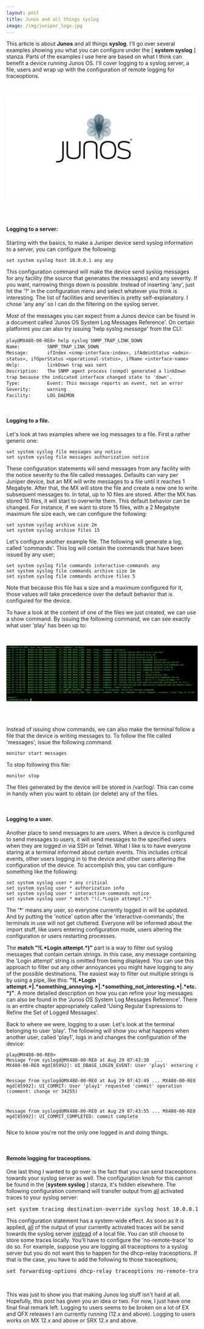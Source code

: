 ```yaml
---
layout: post
title: Junos and all things syslog
image: /img/juniper_logo.jpg
---
```


<p>
This article is about <b>Junos</b> and all things <b>syslog</b>.
I'll go over several examples showing you what you can configure under the [ <b>system syslog</b> ] stanza.
Parts of the examples I use here are based on what I think can benefit a device running Junos OS.
I'll cover logging to a syslog server, a file, users and wrap up with the configuration of remote logging for traceoptions.
</p>
<br>

![junos logo](/img/junos-logo.jpg "junos logo") 

<br>
<br>
<h4>
Logging to a server:
</h4>

<p>
Starting with the basics, to make a Juniper device send syslog information to a server, you can configure the following:
</p>
<pre style="font-size:12px">
set system syslog host 10.0.0.1 any any
</pre>

<p>
This configuration command will make the device send syslog messages for any facility (the source that generates the messages) and any severity. 
If you want, narrowing things down is possible. Instead of inserting 'any', just hit the '?' in the configuration menu and select whatever you think is interesting.
The list of facilities and severities is pretty self-explanatory. I chose 'any any' so I can do the filtering on the syslog server.
</p>
<p>
Most of the messages you can expect from a Junos device can be found in a document called 'Junos OS System Log Messages Reference'.
On certain platforms you can also try issuing 'help syslog <i>message</i>' from the CLI:
</p>

```
play@MX480-00-RE0> help syslog SNMP_TRAP_LINK_DOWN
Name:          SNMP_TRAP_LINK_DOWN
Message:       ifIndex <snmp-interface-index>, ifAdminStatus <admin-status>, ifOperStatus <operational-status>, ifName <interface-name>
Help:          linkDown trap was sent
Description:   The SNMP agent process (snmpd) generated a linkDown trap because the indicated interface changed state to 'down'.
Type:          Event: This message reports an event, not an error
Severity:      warning
Facility:      LOG_DAEMON
```

<br>
<h4>
Logging to a file.
</h4>

<p>
Let's look at two examples where we log messages to a file. First a rather generic one:
</p>
<pre style="font-size:12px">
set system syslog file messages any notice
set system syslog file messages authorization notice
</pre>
<p>
These configuration statements will send messages from any facility with the notice severity to the file called messages.
Defaults can vary per Juniper device, but an MX will write messages to a file until it reaches 1 Megabyte. 
After that, the MX will store the file and create a new one to write subsequent messages to. In total, up to 10 files are stored. 
After the MX has stored 10 files, it will start to overwrite them. This default behavior can be changed. 
For instance, if we want to store 15 files, with a 2 Megabyte maximum file size each, we can configure the following:
</p>

<pre style="font-size:12px">
set system syslog archive size 2m
set system syslog archive files 15
</pre>
<p>
Let's configure another example file. 
The following will generate a log, called 'commands'. 
This log will contain the commands that have been issued by any user;
</p>
<pre style="font-size:12px">
set system syslog file commands interactive-commands any
set system syslog file commands archive size 1m
set system syslog file commands archive files 5
</pre>
<p>
Note that because this file has a size and a maximum configured for it, those values will take precedence over the default behavior that is configured for the device.
</p>
<p>
To have a look at the content of one of the files we just created, we can use a show command.
By issuing the following command, we can see exactly what user 'play' has been up to:
</p>
<br>

![logging](/img/logging.png "logging") 

<br>
<br>
<p>
Instead of issuing show commands, we can also make the terminal follow a file that the device is writing messages to. 
To follow the file called 'messages', issue the following command:
</p>
<pre style="font-size:12px">
monitor start messages
</pre>
<p>
To stop following this file:
</p>
<pre style="font-size:12px">
monitor stop
</pre>
<p>
The files generated by the device will be stored in /var/log/. This can come in handy when you want to obtain (or delete) any of the files.
</p>
<br>
<h4>
Logging to a user.
</h4>

<p>
Another place to send messages to are users. When a device is configured to send messages to users, it will send messages to the specified users when they are logged in via SSH or Telnet.
What I like is to have everyone staring at a terminal informed about certain events.
This includes critical events, other users logging in to the device and other users altering the configuration of the device.
To accomplish this, you can configure something like the following:
</p>

<pre style="font-size:12px">
set system syslog user * any critical
set system syslog user * authorization info
set system syslog user * interactive-commands notice
set system syslog user * match "!(.*Login attempt.*)"
</pre>
<p>
The '<b>*</b>' means any user, so everyone currently logged in will be updated. 
And by putting the 'notice' option after the 'interactive-commands', the terminals in use will not get cluttered. 
Everyone will be informed about the import stuff, like users entering configuration mode, users altering the configuration or users restarting processes.
</p>
<p>
The <b>match "!(.*Login attempt.*)"</b> part is a way to filter out syslog messages that contain certain strings.
In this case, any message containing the 'Login attempt' string is omitted from being displayed.
You can use this approach to filter out any other annoyances you might have logging to any of the possible destinations.
The easiest way to filter out multiple strings is by using a pipe, like this: <b>
"!(.*Login attempt.*|.*something_annoying.*|.*something_not_interesting.*|.*etc.*)"</b>.
A more detailed description on how you can refine your log messages can also be found in the 'Junos OS System Log Messages Reference'.
There is an entire chapter appropriately called 'Using Regular Expressions to Refine the Set of Logged Messages'.
</p>
<p>
Back to where we were, logging to a user.
Let's look at the terminal belonging to user 'play'.
The following will show you what happens when another user, called 'play1', logs in and changes the configuration of the device:
</p>
<pre style="font-size:12px">
play@MX480-00-RE0>
Message from syslogd@MX480-00-RE0 at Aug 29 07:43:30  ...
MX480-00-RE0 mgd[85992]: UI_DBASE_LOGIN_EVENT: User 'play1' entering configuration mode

Message from syslogd@MX480-00-RE0 at Aug 29 07:43:49  ...
MX480-00-RE0 mgd[85992]: UI_COMMIT: User 'play1' requested 'commit' operation (comment: change nr 34255)

Message from syslogd@MX480-00-RE0 at Aug 29 07:43:55  ...
MX480-00-RE0 mgd[85992]: UI_COMMIT_COMPLETED: commit complete
</pre>
<p>
Nice to know you're not the only one logged in and doing things.
</p>
<br>
<h4>
    Remote logging for traceoptions.
</h4>

<p>
One last thing I wanted to go over is the fact that you can send traceoptions towards your syslog server as well.
The configuration knob for this cannot be found in the [<b>system syslog</b> ] stanza, it's hidden elsewhere.
The following configuration command will transfer output from <u>all</u> activated traces to your syslog server:
</p>

<pre>
set system tracing destination-override syslog host 10.0.0.13
</pre>
<p>
This configuration statement has a system-wide effect.
As soon as it is applied, <u>all</u> of the output of your currently activated traces will be send towards the syslog server <u>instead</u> of a local file.
You can still choose to store some traces locally. You'll have to configure the 'no-remote-trace' to do so.
For example, suppose you are logging all traceoptions to a syslog server but you do not want this to happen for the dhcp-relay traceoptions.
If that is the case, you have to add the following to those traceoptions;
</p>
<pre>
set forwarding-options dhcp-relay traceoptions no-remote-trace
</pre>
<br>
<p>
This was just to show you that making Junos log stuff isn't hard at all. 
Hopefully, this post has given you an idea or two. For now, I just have one final final remark left. 
Logging to users seems to be broken on a lot of EX and QFX releases I am currently running (12.x and above).
Logging to users works on MX 12.x and above or SRX 12.x and above.
</p>



